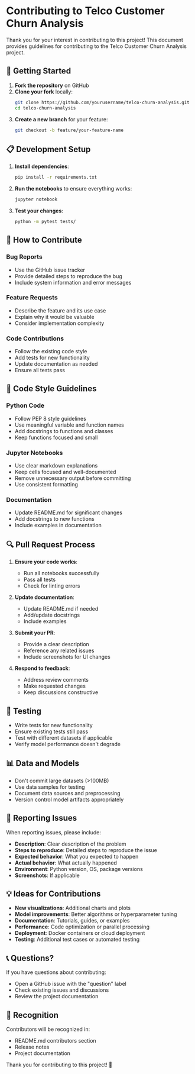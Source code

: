 # Contributing to Telco Customer Churn Analysis

Thank you for your interest in contributing to this project! This document provides guidelines for contributing to the Telco Customer Churn Analysis project.

## 🚀 Getting Started

1. **Fork the repository** on GitHub
2. **Clone your fork** locally:
   ```bash
   git clone https://github.com/yourusername/telco-churn-analysis.git
   cd telco-churn-analysis
   ```
3. **Create a new branch** for your feature:
   ```bash
   git checkout -b feature/your-feature-name
   ```

## 📋 Development Setup

1. **Install dependencies**:
   ```bash
   pip install -r requirements.txt
   ```

2. **Run the notebooks** to ensure everything works:
   ```bash
   jupyter notebook
   ```

3. **Test your changes**:
   ```bash
   python -m pytest tests/
   ```

## 🎯 How to Contribute

### Bug Reports
- Use the GitHub issue tracker
- Provide detailed steps to reproduce the bug
- Include system information and error messages

### Feature Requests
- Describe the feature and its use case
- Explain why it would be valuable
- Consider implementation complexity

### Code Contributions
- Follow the existing code style
- Add tests for new functionality
- Update documentation as needed
- Ensure all tests pass

## 📝 Code Style Guidelines

### Python Code
- Follow PEP 8 style guidelines
- Use meaningful variable and function names
- Add docstrings to functions and classes
- Keep functions focused and small

### Jupyter Notebooks
- Use clear markdown explanations
- Keep cells focused and well-documented
- Remove unnecessary output before committing
- Use consistent formatting

### Documentation
- Update README.md for significant changes
- Add docstrings to new functions
- Include examples in documentation

## 🔍 Pull Request Process

1. **Ensure your code works**:
   - Run all notebooks successfully
   - Pass all tests
   - Check for linting errors

2. **Update documentation**:
   - Update README.md if needed
   - Add/update docstrings
   - Include examples

3. **Submit your PR**:
   - Provide a clear description
   - Reference any related issues
   - Include screenshots for UI changes

4. **Respond to feedback**:
   - Address review comments
   - Make requested changes
   - Keep discussions constructive

## 🧪 Testing

- Write tests for new functionality
- Ensure existing tests still pass
- Test with different datasets if applicable
- Verify model performance doesn't degrade

## 📊 Data and Models

- Don't commit large datasets (>100MB)
- Use data samples for testing
- Document data sources and preprocessing
- Version control model artifacts appropriately

## 🐛 Reporting Issues

When reporting issues, please include:

- **Description**: Clear description of the problem
- **Steps to reproduce**: Detailed steps to reproduce the issue
- **Expected behavior**: What you expected to happen
- **Actual behavior**: What actually happened
- **Environment**: Python version, OS, package versions
- **Screenshots**: If applicable

## 💡 Ideas for Contributions

- **New visualizations**: Additional charts and plots
- **Model improvements**: Better algorithms or hyperparameter tuning
- **Documentation**: Tutorials, guides, or examples
- **Performance**: Code optimization or parallel processing
- **Deployment**: Docker containers or cloud deployment
- **Testing**: Additional test cases or automated testing

## 📞 Questions?

If you have questions about contributing:

- Open a GitHub issue with the "question" label
- Check existing issues and discussions
- Review the project documentation

## 🙏 Recognition

Contributors will be recognized in:
- README.md contributors section
- Release notes
- Project documentation

Thank you for contributing to this project! 🎉
